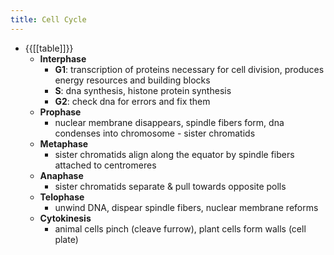 ```yaml
---
title: Cell Cycle
---
```


- {{[[table]]}}
	- **Interphase**
		- **G1**: transcription of proteins necessary for cell division, produces energy resources and building blocks
		- **S**: dna synthesis, histone protein synthesis
		- **G2**: check dna for errors and fix them
	- **Prophase**
		- nuclear membrane disappears, spindle fibers form, dna condenses into chromosome - sister chromatids
	- **Metaphase**
		- sister chromatids align along the equator by spindle fibers attached to centromeres
	- **Anaphase**
		- sister chromatids separate & pull towards opposite polls
	- **Telophase**
		- unwind DNA, dispear spindle fibers, nuclear membrane reforms
	- **Cytokinesis**
		- animal cells pinch (cleave furrow), plant cells form walls (cell plate)